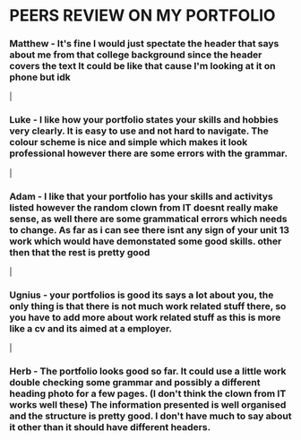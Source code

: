 # PEERS REVIEW ON MY PORTFOLIO

### Matthew - It's fine I would just spectate the header that says about me from that college background since the header covers the text It could be like that cause I'm looking at it on phone but idk
|
### Luke - I like how your portfolio states your skills and hobbies very clearly. It is easy to use and not hard to navigate. The colour scheme is nice and simple which makes it look professional however there are some errors with the grammar.
|
### Adam - I like that your portfolio has your skills and activitys listed however the random clown from IT doesnt really make sense, as well there are some grammatical errors which needs to change. As far as i can see there isnt any sign of your unit 13 work which would have demonstated some good skills. other then that the rest is pretty good
|
### Ugnius - your portfolios is good its says a lot about you, the only thing is that there is not much work related stuff there, so you have to add more about work related stuff as this is more like a cv and its aimed at a employer.
|
### Herb - The portfolio looks good so far. It could use a little work double checking some grammar and possibly a different heading photo for a few pages. (I don't think the clown from IT works well these) The information presented is well organised and the structure is pretty good. I don't have much to say about it other than it should have different headers.